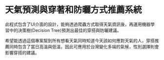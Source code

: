 # 天氣預測與穿著和防曬方式推薦系統
此程式包含了UI介面的設計，能夠透過爬蟲方式取得天氣資訊後，再運用機器學習中的決策樹(Decision Tree)預測出最佳的穿搭與防曬建議。

希望能透過這個專案幫到所有想看天氣同時知道今天該如何應對天氣的人，穿搭推薦同時包含了當日高溫與低溫，因此可應用於台灣變化多端的氣候，性別選擇則會影響穿搭的建議。

